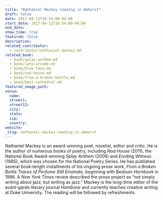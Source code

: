 ```yaml
---
title: "Nathaniel Mackey reading in Amherst"
draft: false
date: 2017-04-12T18:54:00-04:00
start_date: 2017-04-12T18:54:00-04:00
end_date:
show_time: true
featured: false
description:
related_contributor:
  - contributor/nathaniel-mackey.md
related_book:
  - book/splay-anthem.md
  - book/late-arcade.md
  - book/blue-fasa.md
  - book/nod-house.md
  - book/from-a-broken-bottle.md
  - book/bass-cathedral.md
featured_image_path:
venue:
  name:
  street1:
  street12:
  city:
  state:
  zip:
  country:
website:
_slug: nathaniel-mackey-reading-in-amherst
---
```


Nathaniel Mackey is an award-winning poet, novelist, editor and critic. He is the author of numerous books of poetry, including _Nod House_ (2011), the National Book Award-winning _Splay Anthem_ (2006) and _Eroding Witness_ (1985), which was chosen for the National Poetry Series. He has published several book-length installments of his ongoing prose work, _From a Broken Bottle Traces of Perfume Still Emanate_, beginning with _Bedouin Hornbook_ in 1986. A _New York Times_ review described the prose project as “not simply writing about jazz, but writing as jazz.” Mackey is the long-time editor of the avant-garde literary journal _Hambone_ and currently teaches creative writing at Duke University. The reading will be followed by refreshments.

